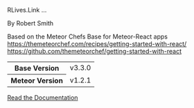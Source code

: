 RLives.Link ...



By Robert Smith

Based on the 
Meteor Chefs Base for Meteor-React apps
https://themeteorchef.com/recipes/getting-started-with-react/
https://github.com/themeteorchef/getting-started-with-react

<table>
  <tbody>
    <tr>
      <th>Base Version</th>
      <td>v3.3.0</td>
    </tr>
    <tr>
      <th>Meteor Version</th>
      <td>v1.2.1</td>
    </tr>
  </tbody>
</table>

[Read the Documentation](http://themeteorchef.com/base)
